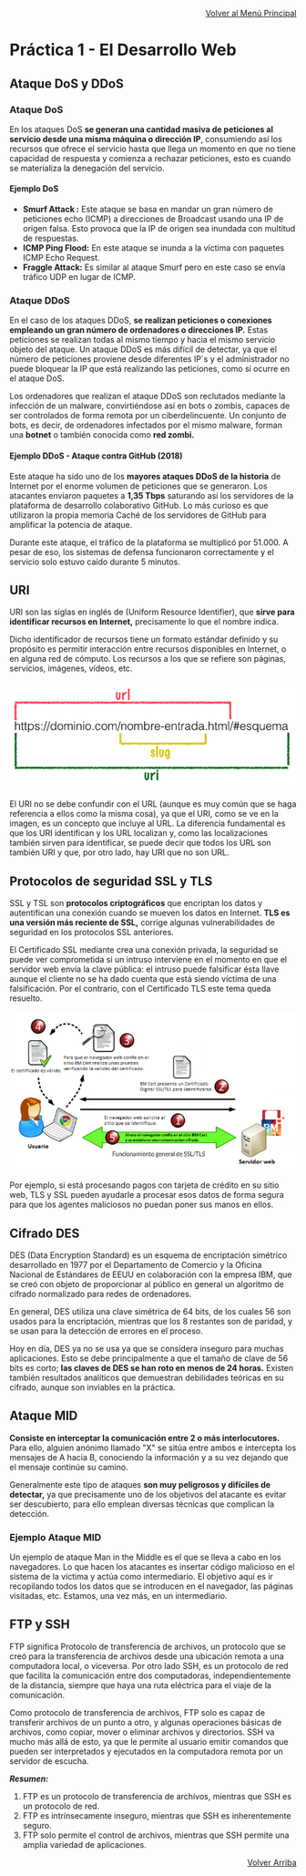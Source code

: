 <p align="right"><a href="https://github.com/JoseAlbertoZurera/DesarrolloWebEntornoCliente">Volver al Menú Principal</a></p>

# Práctica 1 - El Desarrollo Web

## Ataque DoS y DDoS

### Ataque DoS

En los ataques DoS **se generan una cantidad masiva de peticiones al servicio desde una misma máquina o dirección IP**, consumiendo así los recursos que ofrece el servicio hasta que llega un momento en que no tiene capacidad de respuesta y comienza a rechazar peticiones, esto es cuando se materializa la denegación del servicio.

#### Ejemplo DoS

* **Smurf Attack :** Este ataque se basa en mandar un gran número de peticiones echo (ICMP) a direcciones de Broadcast usando una IP de origen falsa. Esto provoca que la IP de origen sea inundada con multitud de respuestas.
* **ICMP Ping Flood:** En este ataque se inunda a la víctima con paquetes ICMP Echo Request.
* **Fraggle Attack:** Es similar al ataque Smurf pero en este caso se envía tráfico UDP en lugar de ICMP.

### Ataque DDoS

En el caso de los ataques DDoS, **se realizan peticiones o conexiones empleando un gran número de ordenadores o direcciones IP.** Estas peticiones se realizan todas al mismo tiempo y hacia el mismo servicio objeto del ataque. Un ataque DDoS es más difícil de detectar, ya que el número de peticiones proviene desde diferentes IP´s y el administrador no puede bloquear la IP que está realizando las peticiones, como sí ocurre en el ataque DoS.

Los ordenadores que realizan el ataque DDoS son reclutados mediante la infección de un malware, convirtiéndose así en bots o zombis, capaces de ser controlados de forma remota por un ciberdelincuente. Un conjunto de bots, es decir, de ordenadores infectados por el mismo malware, forman una **botnet** o también conocida como **red zombi.**

#### Ejemplo DDoS - Ataque contra GitHub (2018)

Este ataque ha sido uno de los **mayores ataques DDoS de la historia** de Internet por el enorme volumen de peticiones que se generaron.
Los atacantes enviaron paquetes a **1,35 Tbps** saturando así los servidores de la plataforma de desarrollo colaborativo GitHub. Lo más curioso es que utilizaron la propia memoria Caché de los servidores de GitHub para amplificar la potencia de ataque.

Durante este ataque, el tráfico de la plataforma se multiplicó por 51.000. A pesar de eso, los sistemas de defensa funcionaron correctamente y el servicio solo estuvo caído durante 5 minutos.

## URI

URI son las siglas en inglés de (Uniform Resource Identifier), que **sirve para identificar recursos en Internet,** precisamente lo que el nombre indica.

Dicho identificador de recursos tiene un formato estándar definido y su propósito es permitir interacción entre recursos disponibles en Internet, o en alguna red de cómputo. Los recursos a los que se refiere son páginas, servicios, imágenes, vídeos, etc.

![diferencia-entre-url-y-uri.png](diferencia-entre-url-y-uri.png)

El URI no se debe confundir con el URL (aunque es muy común que se haga referencia a ellos como la misma cosa), ya que el URI, como se ve en la imagen, es un concepto que incluye al URL. La diferencia fundamental es que los URI identifican y los URL localizan y, como las localizaciones también sirven para identificar, se puede decir que todos los URL son también URI y que, por otro lado, hay URI que no son URL.

## Protocolos de seguridad SSL y TLS

SSL y TSL son **protocolos criptográficos** que encriptan los datos y autentifican una conexión cuando se mueven los datos en Internet. **TLS es una versión más reciente de SSL,** corrige algunas vulnerabilidades de seguridad en los protocolos SSL anteriores.

El Certificado SSL mediante crea una conexión privada, la seguridad se puede ver comprometida si un intruso interviene en el momento en que el servidor web envía la clave pública: el intruso puede falsificar ésta llave aunque el cliente no se ha dado cuenta que está siendo víctima de una falsificación. Por el contrario, con el Certificado TLS este tema queda resuelto.

![diagrama-ssl.png](diagrama-ssl.png)

Por ejemplo, si está procesando pagos con tarjeta de crédito en su sitio web, TLS y SSL pueden ayudarle a procesar esos datos de forma segura para que los agentes maliciosos no puedan poner sus manos en ellos.

## Cifrado DES

DES (Data Encryption Standard) es un esquema de encriptación simétrico desarrollado en 1977 por el Departamento de Comercio y la Oficina Nacional de Estándares de EEUU en colaboración con la empresa IBM, que se creó con objeto de proporcionar al público en general un algoritmo de cifrado normalizado para redes de ordenadores.

En general, DES utiliza una clave simétrica de 64 bits, de los cuales 56 son usados para la encriptación, mientras que los 8 restantes son de paridad, y se usan para la detección de errores en el proceso.

Hoy en día, DES ya no se usa ya que se considera inseguro para muchas aplicaciones. Esto se debe principalmente a que el tamaño de clave de 56 bits es corto; **las claves de DES se han roto en menos de 24 horas.** Existen también resultados analíticos que demuestran debilidades teóricas en su cifrado, aunque son inviables en la práctica.

## Ataque MID

**Consiste en interceptar la comunicación entre 2 o más interlocutores.** Para ello, alguien anónimo llamado "X" se sitúa entre ambos e intercepta los mensajes de A hacia B, conociendo la información y a su vez dejando que el mensaje continúe su camino.

Generalmente este tipo de ataques **son muy peligrosos y difíciles de detectar,** ya que precisamente uno de los objetivos del atacante es evitar ser descubierto, para ello emplean diversas técnicas que complican la detección.

### Ejemplo Ataque MID

Un ejemplo de ataque Man in the Middle es el que se lleva a cabo en los navegadores. Lo que hacen los atacantes es insertar código malicioso en el sistema de la víctima y actúa como intermediario. El objetivo aquí es ir recopilando todos los datos que se introducen en el navegador, las páginas visitadas, etc. Estamos, una vez más, en un intermediario.

## FTP y SSH

FTP significa Protocolo de transferencia de archivos, un protocolo que se creó para la transferencia de archivos desde una ubicación remota a una computadora local, o viceversa. Por otro lado SSH, es un protocolo de red que facilita la comunicación entre dos computadoras, independientemente de la distancia, siempre que haya una ruta eléctrica para el viaje de la comunicación.

Como protocolo de transferencia de archivos, FTP solo es capaz de transferir archivos de un punto a otro, y algunas operaciones básicas de archivos, como copiar, mover o eliminar archivos y directorios. SSH va mucho más allá de esto, ya que le permite al usuario emitir comandos que pueden ser interpretados y ejecutados en la computadora remota por un servidor de escucha.

***Resumen:***

1. FTP es un protocolo de transferencia de archivos, mientras que SSH es un protocolo de red.
2. FTP es intrínsecamente inseguro, mientras que SSH es inherentemente seguro.
3. FTP solo permite el control de archivos, mientras que SSH permite una amplia variedad de aplicaciones.

<p align="right"><a href="#top">Volver Arriba</a></p>
